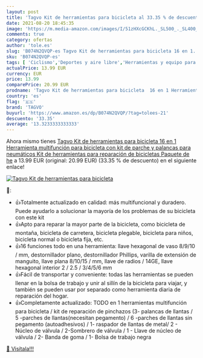 ```yaml
---
layout: post
title: 'Tagvo Kit de herramientas para bicicleta al 33.35 % de descuento'
date: 2021-08-20 18:45:35
image: 'https://m.media-amazon.com/images/I/51zHXcGCKhL._SL500_._SL400_.jpg'
comments: true
category: ofertas
author: 'tole.es'
slug: 'B074N2QVQP-es Tagvo Kit de herramientas para bicicleta 16 en 1...'
sku: 'B074N2QVQP-es'
tags: [ 'Ciclismo','Deportes y aire libre','Herramientas y equipo para bicicletas','Juegos de herramientas para bicicletas','Ropa y equipo para deportes','bicicleta','tagvo', ]
actualPrice: 13.99 EUR
currency: EUR
price: 13.99
comparePrice: 20.99 EUR
prodname: 'Tagvo Kit de herramientas para bicicleta  16 en 1 Herramienta multifunción para bicicleta con kit de parche y palancas para neumáticos  Kit de herramientas para reparación de bicicletas  Paquete de he'
country: 'es'
flag: '🇪🇸'
brand: 'TAGVO'
buyurl: 'https://www.amazon.es/dp/B074N2QVQP/?tag=tolees-21'
descuento: '33.35'
average: '13.3233333333333'
---
```


Ahora mismo tienes [Tagvo Kit de herramientas para bicicleta  16 en 1 Herramienta multifunción para bicicleta con kit de parche y palancas para neumáticos  Kit de herramientas para reparación de bicicletas  Paquete de he](https://www.amazon.es/dp/B074N2QVQP/?tag=tolees-21) a 13.99 EUR (original: 20.99 EUR) (33.35 %  de descuento) en el siguiente enlace!

[![Tagvo Kit de herramientas para bicicleta](https://m.media-amazon.com/images/I/51zHXcGCKhL._SL500_._SL400_.jpg)](https://www.amazon.es/dp/B074N2QVQP/?tag=tolees-21)

🔎:

- 👍Totalmente actualizado en calidad: más multifuncional y duradero. Puede ayudarlo a solucionar la mayoría de los problemas de su bicicleta con este kit
- 👍Apto para reparar la mayor parte de la bicicleta, como bicicleta de montaña, bicicleta de carretera, bicicleta plegable, bicicleta para niños, bicicleta normal o bicicleta fija, etc.
- 👍16 funciones todo en una herramienta: llave hexagonal de vaso 8/9/10 / mm, destornillador plano, destornillador Phillips, varilla de extensión de manguito, llave plana 8/10/15 / mm, llave de radios / 14GE, llave hexagonal interior 2 / 2.5 / 3/4/5/6 mm
- 👍Fácil de transportar y conveniente: todas las herramientas se pueden llenar en la bolsa de trabajo y unir al sillín de la bicicleta para viajar, y también se pueden usar por separado como herramienta diaria de reparación del hogar.
- 👍Completamente actualizado: TODO en 1 herramientas multifunción para bicicleta / kit de reparación de pinchazos (3- palancas de llantas / 5 -parches de llantas(necesitan pegamento) / 6 -parches de llantas sin pegamento (autoadhesivos) / 1- raspador de llantas de metal/ 2 - Núcleo de válvula / 2-Sombrero de válvula / 1 - Llave de núcleo de válvula / 2- Banda de goma / 1- Bolsa de trabajo negra

[🛒 Visítala!!!](https://www.amazon.es/dp/B074N2QVQP/?tag=tolees-21)
